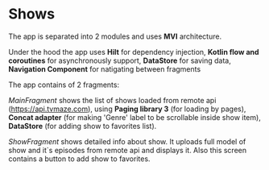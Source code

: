 # Shows

The app is separated into 2 modules and uses **MVI** architecture.

Under the hood the app uses **Hilt** for dependency injection, **Kotlin flow and coroutines** for asynchronously support, **DataStore** for saving data, **Navigation Component** for natigating between fragments


The app contains of 2 fragments:

_MainFragment_ shows the list of shows loaded from remote api (https://api.tvmaze.com), using **Paging library 3** (for loading by pages), **Concat adapter** (for making 'Genre' label to be scrollable inside show item), **DataStore** (for adding show to favorites list). 

_ShowFragment_ shows detailed info about show. It uploads full model of show and it`s episodes from remote api and displays it. Also this screen contains a button to add show to favorites.

